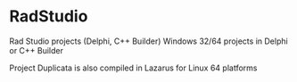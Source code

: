 # RadStudio
Rad Studio projects (Delphi,  C++ Builder)
Windows 32/64 projects in Delphi or C++ Builder

Project Duplicata is also compiled in Lazarus for Linux 64 platforms

